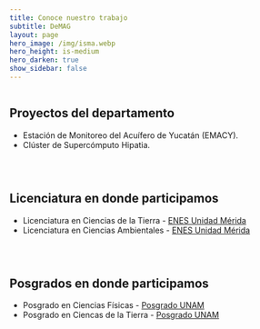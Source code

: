 ```yaml
---
title: Conoce nuestro trabajo
subtitle: DeMAG
layout: page
hero_image: /img/isma.webp
hero_height: is-medium
hero_darken: true
show_sidebar: false
---
```


<!-- ## Proyectos del departamento

- Estación de Monitoreo del Acuífero de Yucatàn (**EMACY**).

- Clúster de Supercómputo **Hipatia**.


## Licenciatura en donde participamos:

- Licenciatura en Ciencias de la Tierra - [ENES Unidad Mérida](https://enesmerida.unam.mx/#/lmszc/14).

- Licenciatura en Ciencias Ambientales - [ENES Unidad Mérida](https://enesmerida.unam.mx/#/lmszc/13).

## Pogrados en donde participamos:

- Posgrado en Ciencias Físicas - [Posgrado UNAM](https://www.posgrado.fisica.unam.mx/).

- Posgrado en Ingeniería - [Posgrado UNAM](https://posgrado.unam.mx/ingenieria/). -->

<!-- <div class="columns"> -->
<div style="display: grid; grid-template-columns: repeat(auto-fit, minmax(250px, 1fr)); gap: 30px;">
  <div>
    <h2>Proyectos del departamento</h2>
    <ul>
      <li>Estación de Monitoreo del Acuífero de Yucatán (EMACY).</li>
      <li>Clúster de Supercómputo Hipatia.</li>
    </ul>
  </div>
  <div>
    <h2>Licenciatura en donde participamos</h2>
    <ul>
      <li>Licenciatura en Ciencias de la Tierra - <a href="https://enesmerida.unam.mx/#/lmszc/14">ENES Unidad Mérida</a></li>
      <li>Licenciatura en Ciencias Ambientales - <a href="https://enesmerida.unam.mx/#/lmszc/13">ENES Unidad Mérida</a></li>
    </ul>
  </div>
  <div>
    <h2>Posgrados en donde participamos</h2>
    <ul>
      <li>Posgrado en Ciencias Físicas - <a href="https://www.posgrado.fisica.unam.mx/">Posgrado UNAM</a></li>
      <li>Posgrado en Ciencas de la Tierra - <a href="https://www.pctierra.unam.mx/">Posgrado UNAM</a></li>
    </ul>
  </div>
</div>

